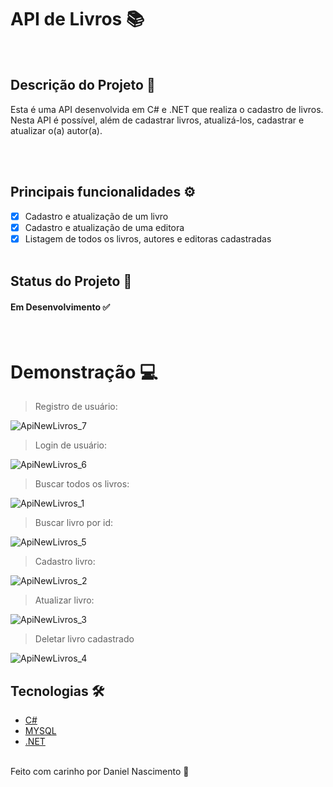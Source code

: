# API de Livros 📚
</br>

## Descrição do Projeto 📝

<p id="descricao"> Esta é uma API desenvolvida em C# e .NET que realiza o cadastro de livros. Nesta API é possível, além de cadastrar livros, atualizá-los, cadastrar e atualizar o(a) autor(a). </p>

</br></br>

## Principais funcionalidades ⚙️

- [x] Cadastro e atualização de um livro
- [x] Cadastro e atualização de uma editora
- [x] Listagem de todos os livros, autores e editoras cadastradas
</br></br>

## Status do Projeto 🎯

<h4> 
  Em Desenvolvimento ✅
</h4>
</br>

# Demonstração 💻

> Registro de usuário:

![ApiNewLivros_7](https://github.com/Danielpvbrbr/ApiNewBook/assets/71656809/ed1b998a-5cba-4d84-a402-45d90315c908)
<br/>

> Login de usuário:

![ApiNewLivros_6](https://github.com/Danielpvbrbr/ApiNewBook/assets/71656809/8da73b5b-9317-4d47-a40c-26cfcea51799)
<br/>

> Buscar todos os livros:

![ApiNewLivros_1](https://github.com/Danielpvbrbr/ApiNewBook/assets/71656809/067ff490-b712-4ec9-8793-ee809d8ccf6d)
<br/>

> Buscar livro por id:

![ApiNewLivros_5](https://github.com/Danielpvbrbr/ApiNewBook/assets/71656809/059a2923-b681-42b1-b897-e562a6b05d76)
<br/>

> Cadastro livro:

![ApiNewLivros_2](https://github.com/Danielpvbrbr/ApiNewBook/assets/71656809/d1ba8d93-81a9-44d9-a66a-8dab94ad27d9)
<br/>

> Atualizar livro:

![ApiNewLivros_3](https://github.com/Danielpvbrbr/ApiNewBook/assets/71656809/01cc12f8-328f-47a8-b72f-94d476878ded)
<br/>

> Deletar livro cadastrado

![ApiNewLivros_4](https://github.com/Danielpvbrbr/ApiNewBook/assets/71656809/d079407e-c7f8-41e6-b958-aa5a3da7ef54)
<br/>

## Tecnologias 🛠️

- [C#](https://learn.microsoft.com/pt-br/dotnet/csharp/)
- [MYSQL](https://www.mysql.com/)
- [.NET](https://learn.microsoft.com/pt-br/dotnet/)
  </br> </br>

Feito com carinho por Daniel Nascimento 💜
